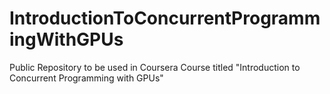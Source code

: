 # IntroductionToConcurrentProgrammingWithGPUs
Public Repository to be used in Coursera Course titled "Introduction to Concurrent Programming with GPUs"